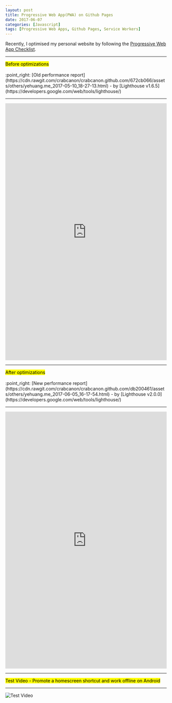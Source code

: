 ```yaml
---
layout: post
title: Progressive Web App(PWA) on Github Pages
date: 2017-06-07
categories: [Javascript]
tags: [Progressive Web Apps, Github Pages, Service Workers]
---
```


Recently, I optimised my personal website by following the [Progressive Web App Checklist](https://developers.google.com/web/progressive-web-apps/checklist).

<hr>
<mark>Before optimizations</mark><br><br>
:point_right: [Old performance report](https://cdn.rawgit.com/crabcanon/crabcanon.github.com/672cb066/assets/others/yehuang.me_2017-05-10_18-27-13.html) - by [Lighthouse v1.6.5](https://developers.google.com/web/tools/lighthouse/)
<hr>

<iframe src="https://cdn.rawgit.com/crabcanon/crabcanon.github.com/db200461/assets/others/yehuang.me_2017-05-10_18-27-13.html" width="100%" height="800px" frameborder="0" scrolling="yes"></iframe>

<hr>
<mark>After optimizations</mark><br><br>
:point_right: [New performance report](https://cdn.rawgit.com/crabcanon/crabcanon.github.com/db200461/assets/others/yehuang.me_2017-06-05_16-17-54.html) - by [Lighthouse v2.0.0](https://developers.google.com/web/tools/lighthouse/)
<hr>

<iframe src="https://cdn.rawgit.com/crabcanon/crabcanon.github.com/db200461/assets/others/yehuang.me_2017-06-05_16-17-54.html" width="100%" height="800px" frameborder="0" scrolling="yes"></iframe>

<hr>
<mark>Test Video - Promote a homescreen shortcut and work offline on Android</mark>
<hr>

![Test Video](/assets/img/blogs/20170607-1.gif)

